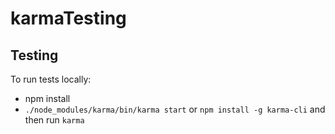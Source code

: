 # karmaTesting

## Testing
To run tests locally:

- npm install
- `./node_modules/karma/bin/karma start` or `npm install -g karma-cli` and then run `karma`

	